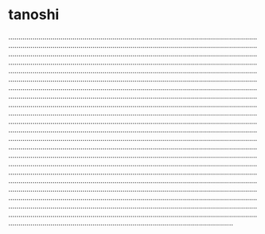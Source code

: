 # tanoshi

........................................................................................................................................................................................................................................................................................................................................................................................................................................................................................................................................................................................................................................................................................................................................................................................................................................................................................................................................................................................................................................................................................................................................................................................................................................................................................................................................................................................................................................................................................................................................................................................................................................................................................................................................................................................................................................................................................................................................................................................................................................................................................................................................................................................................................................................................................................................................................................................................................................................................................................................................................................................................................................................................................................................................................................................................................................................................................................................................................